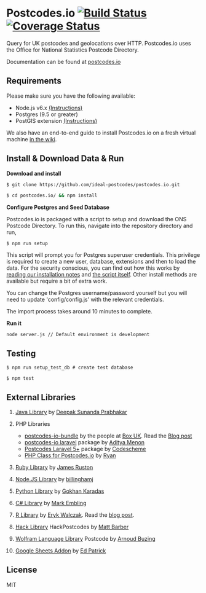 # Postcodes.io [![Build Status](https://travis-ci.org/ideal-postcodes/postcodes.io.png)](https://travis-ci.org/ideal-postcodes/postcodes.io) [![Coverage Status](https://coveralls.io/repos/github/ideal-postcodes/postcodes.io/badge.svg?branch=master)](https://coveralls.io/github/ideal-postcodes/postcodes.io?branch=master)

Query for UK postcodes and geolocations over HTTP. Postcodes.io uses the Office for National Statistics Postcode Directory.

Documentation can be found at [postcodes.io](http://postcodes.io)

## Requirements

Please make sure you have the following available:

- Node.js v6.x [(Instructions)](http://nodejs.org/)
- Postgres (9.5 or greater)
- PostGIS extension [(Instructions)](http://postgis.net/install)

We also have an end-to-end guide to install Postcodes.io on a fresh virtual machine [in the wiki](https://github.com/ideal-postcodes/postcodes.io/wiki/Installing-Postcodes.io).

## Install & Download Data & Run

**Download and install**

```bash
$ git clone https://github.com/ideal-postcodes/postcodes.io.git

$ cd postcodes.io/ && npm install
```

**Configure Postgres and Seed Database**

Postcodes.io is packaged with a script to setup and download the ONS Postcode Directory. To run this, navigate into the repository directory and run,

```
$ npm run setup
```

This script will prompt you for Postgres superuser credentials. This privilege is required to create a new user, database, extensions and then to load the data. For the security conscious, you can find out how this works by [reading our installation notes](http://postcodes.io/docs#Install-notes) and [the script itself](/bin/setup.sh). Other install methods are available but require a bit of extra work.

You can change the Postgres username/password yourself but you will need to update 'config/config.js' with the relevant credentials.

The import process takes around 10 minutes to complete.

**Run it**

```
node server.js // Default environment is development
```

## Testing

```
$ npm run setup_test_db # create test database

$ npm test
```

## External Libraries

1. [Java Library](https://github.com/spdeepak/postcodes-io-java) by [Deepak Sunanda Prabhakar](https://github.com/spdeepak) 

2. PHP Libraries
	* [postcodes-io-bundle](https://github.com/boxuk/postcodes-io-bundle) by the people at [Box UK](https://www.boxuk.com/). Read the [Blog post](https://www.boxuk.com/insight/tech-posts/geocoding-postcodes-symfony2)<br/>
	* [postcodes-io laravel](https://github.com/adityamenon/postcodes-io-laravel) package by [Aditya Menon](http://adityamenon.co)<br/>
	* [Postcodes Laravel 5+](https://github.com/codescheme/postcodes) package by [Codescheme](https://github.com/codescheme)<br/>
	* [PHP Class for Postcodes.io](https://github.com/hart1994/Postcodes-IO-PHP) by [Ryan](https://github.com/hart1994/)<br/>

3. [Ruby Library](https://github.com/jamesruston/postcodes_io) by [James Ruston](https://github.com/jamesruston)

4. [Node.JS Library](https://github.com/cuvva/postcodesio-client-node) by [billinghamj](https://github.com/billinghamj) 

5. [Python Library](https://github.com/previousdeveloper/PythonPostcodesWrapper) by [Gokhan Karadas](https://github.com/previousdeveloper)

6. [C# Library](https://github.com/markembling/MarkEmbling.PostcodesIO) by [Mark Embling](https://github.com/markembling)

7. [R Library](https://github.com/erzk/PostcodesioR) by [Eryk Walczak](http://walczak.org). Read the [blog post](http://walczak.org/2016/07/postcode-and-geolocation-api-for-the-uk/).

8. [Hack Library](https://github.com/Matt-Barber/HackPostcodes) HackPostcodes by [Matt Barber](https://recursiveiterator.wordpress.com/) 

9. [Wolfram Language Library](https://github.com/arnoudbuzing/postcode) Postcode by [Arnoud Buzing](https://github.com/arnoudbuzing) 

10. [Google Sheets Addon](https://chrome.google.com/webstore/detail/uk-postcode-geocoder/bjkecdilmiedfkihpgfhfikchkghliia?utm_source=permalink) by [Ed Patrick](http://edwebdeveloper.com/)

## License 

MIT
